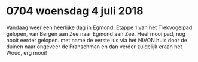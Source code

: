 # 0704 woensdag 4 juli 2018
Vandaag weer een heerlijke dag in Egmond. Etappe 1 van het Trekvogelpad gelopen, van Bergen aan Zee naar Egmond aan Zee. Heel mooi pad, nog nooit eerder gelopen. met name de eerste lus via het NIVON huis door de duinen naar ongeveer de Franschman en dan verder zuidelijk eraan het Woud, erg mooi!